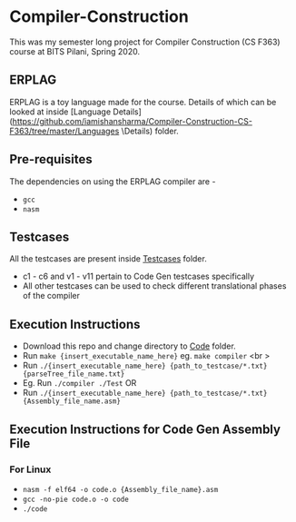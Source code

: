 # Compiler-Construction

This was my semester long project for Compiler Construction (CS F363) course at BITS Pilani, Spring 2020.

## ERPLAG

ERPLAG is a toy language made for the course. Details of which can be looked at inside [Language Details](https://github.com/iamishansharma/Compiler-Construction-CS-F363/tree/master/Languages \Details) folder.

## Pre-requisites

The dependencies on using the ERPLAG compiler are -

- `gcc`
- `nasm`

## Testcases

All the testcases are present inside [Testcases](https://github.com/iamishansharma/Compiler-Construction-CS-F363/tree/master/Testcases) folder.

- c1 - c6 and v1 - v11 pertain to Code Gen testcases specifically
- All other testcases can be used to check different translational phases of the compiler

## Execution Instructions

- Download this repo and change directory to [Code](https://github.com/iamishansharma/Compiler-Construction-CS-F363/tree/master/Code) folder.
- Run `make {insert_executable_name_here}` eg. `make compiler` <br \>
- Run `./{insert_executable_name_here} {path_to_testcase/*.txt} {parseTree_file_name.txt}`
- Eg. Run `./compiler ./Test`
OR
- Run `./{insert_executable_name_here} {path_to_testcase/*.txt} {Assembly_file_name.asm}`

## Execution Instructions for Code Gen Assembly File

### For Linux

- `nasm -f elf64 -o code.o {Assembly_file_name}.asm`
- `gcc -no-pie code.o -o code`
- `./code`
